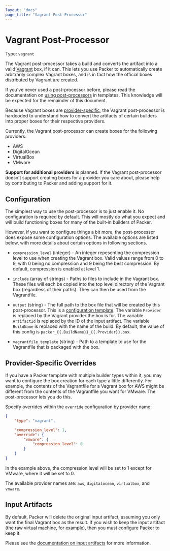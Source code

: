 ```yaml
---
layout: "docs"
page_title: "Vagrant Post-Processor"
---
```


# Vagrant Post-Processor

Type: `vagrant`

The Vagrant post-processor takes a build and converts the artifact
into a valid [Vagrant](http://www.vagrantup.com) box, if it can.
This lets you use Packer to automatically create arbitrarily complex
Vagrant boxes, and is in fact how the official boxes distributed by
Vagrant are created.

If you've never used a post-processor before, please read the
documentation on [using post-processors](/docs/templates/post-processors.html)
in templates. This knowledge will be expected for the remainder of
this document.

Because Vagrant boxes are [provider-specific](http://docs.vagrantup.com/v2/boxes/format.html),
the Vagrant post-processor is hardcoded to understand how to convert
the artifacts of certain builders into proper boxes for their
respective providers.

Currently, the Vagrant post-processor can create boxes for the following
providers.

* AWS
* DigitalOcean
* VirtualBox
* VMware

<div class="alert alert-block alert-info">
<strong>Support for additional providers</strong> is planned. If the
Vagrant post-processor doesn't support creating boxes for a provider you
care about, please help by contributing to Packer and adding support for it.
</div>

## Configuration

The simplest way to use the post-processor is to just enable it. No
configuration is required by default. This will mostly do what you expect
and will build functioning boxes for many of the built-in builders of
Packer.

However, if you want to configure things a bit more, the post-processor
does expose some configuration options. The available options are listed
below, with more details about certain options in following sections.

* `compression_level` (integer) - An integer repesenting the
  compression level to use when creating the Vagrant box.  Valid
  values range from 0 to 9, with 0 being no compression and 9 being
  the best compression. By default, compression is enabled at level 1.

* `include` (array of strings) - Paths to files to include in the
  Vagrant box. These files will each be copied into the top level directory
  of the Vagrant box (regardless of their paths). They can then be used
  from the Vagrantfile.

* `output` (string) - The full path to the box file that will be created
  by this post-processor. This is a
  [configuration template](/docs/templates/configuration-templates.html).
  The variable `Provider` is replaced by the Vagrant provider the box is for.
  The variable `ArtifactId` is replaced by the ID of the input artifact.
  The variable `BuildName` is replaced with the name of the build.
  By default, the value of this config is `packer_{{.BuildName}}_{{.Provider}}.box`.

* `vagrantfile_template` (string) - Path to a template to use for the
  Vagrantfile that is packaged with the box.

## Provider-Specific Overrides

If you have a Packer template with multiple builder types within it,
you may want to configure the box creation for each type a little differently.
For example, the contents of the Vagrantfile for a Vagrant box for AWS might
be different from the contents of the Vagrantfile you want for VMware.
The post-processor lets you do this.

Specify overrides within the `override` configuration by provider name:

```json
{
    "type": "vagrant",

    "compression_level": 1,
    "override": {
        "vmware": {
            "compression_level": 0
        }
    }
}
```

In the example above, the compression level will be set to 1 except for
VMware, where it will be set to 0.

The available provider names are: `aws`, `digitalocean`, `virtualbox`,
and `vmware`.

## Input Artifacts

By default, Packer will delete the original input artifact, assuming
you only want the final Vagrant box as the result. If you wish to keep the
input artifact (the raw virtual machine, for example), then you must
configure Packer to keep it.

Please see the [documentation on input artifacts](/docs/templates/post-processors.html#toc_2)
for more information.
